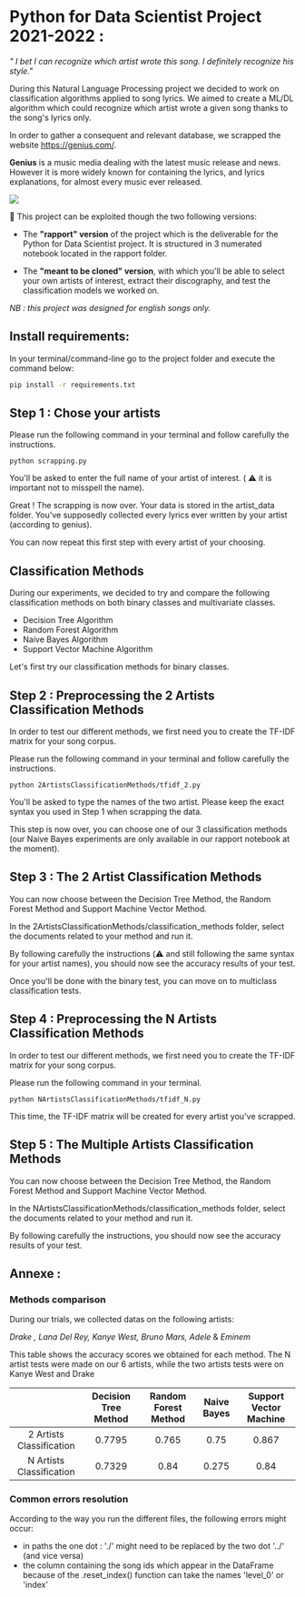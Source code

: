 # Python for Data Scientist Project 2021-2022 : 
*" I bet I can recognize which artist wrote this song. I definitely recognize his style."*

During this Natural Language Processing project we decided to work on classification algorithms applied to song lyrics. 
We aimed to create a ML/DL algorithm which could recognize which artist wrote a given song thanks to the song's lyrics only.

In order to gather a consequent and relevant database, we scrapped the website https://genius.com/.

**Genius** is a music media dealing with the latest music release and news. However it is more widely known for containing the lyrics, and lyrics explanations, for almost every music ever released.


![](https://upload.wikimedia.org/wikipedia/commons/3/3d/Genius_Logo.png)


:pushpin: This project can be exploited though the two following versions:

- The **"rapport" version** of the project which is the deliverable for the Python for Data Scientist project. It is structured in 3 numerated notebook located in the rapport folder.

- The **"meant to be cloned" version**, with which you'll be able to select your own artists of interest, extract their discography, and
  test the classification models we worked on.

*NB : this project was designed for english songs only.* 

## Install requirements: 
In your terminal/command-line go to the project folder and execute the command below:
```bash
pip install -r requirements.txt 
```

## Step 1 : Chose your artists

Please run the following command in your terminal and follow carefully the instructions.
```
python scrapping.py
```

You'll be asked to enter the full name of your artist of interest. ( :warning: it is important not to misspell the name).

Great ! The scrapping is now over. Your data is stored in the artist_data folder. 
You've supposedly collected every lyrics ever written by your artist (according to genius).

You can now repeat this first step with every artist of your choosing.

## Classification Methods

During our experiments, we decided to try and compare the following classification methods on both binary classes and multivariate classes.  
- Decision Tree Algorithm
- Random Forest Algorithm
- Naive Bayes Algorithm
- Support Vector Machine Algorithm

Let's first try our classification methods for binary classes.

## Step 2 : Preprocessing the 2 Artists Classification Methods

In order to test our different methods, we first need you to create the TF-IDF matrix for your song corpus.

Please run the following command in your terminal and follow carefully the instructions.
```
python 2ArtistsClassificationMethods/tfidf_2.py
```

You'll be asked to type the names of the two artist. Please keep the exact syntax you used in Step 1 when scrapping the data.

This step is now over, you can choose one of our 3 classification methods (our Naive Bayes experiments are only available in our rapport notebook at the moment).

## Step 3 : The 2 Artist Classification Methods

You can now choose between the Decision Tree Method, the Random Forest Method and Support Machine Vector Method.

In the 2ArtistsClassificationMethods/classification_methods folder, select the documents related to your method and run it.

By following carefully the instructions (:warning: and still following the same syntax for your artist names), you should now see the accuracy results of your test. 

Once you'll be done with the binary test, you can move on to multiclass classification tests.

## Step 4 : Preprocessing the N Artists Classification Methods

In order to test our different methods, we first need you to create the TF-IDF matrix for your song corpus.

Please run the following command in your terminal.
```
python NArtistsClassificationMethods/tfidf_N.py
```

This time, the TF-IDF matrix will be created for every artist you've scrapped.

## Step 5 : The Multiple Artists Classification Methods

You can now choose between the Decision Tree Method, the Random Forest Method and Support Machine Vector Method.

In the NArtistsClassificationMethods/classification_methods folder, select the documents related to your method and run it.

By following carefully the instructions, you should now see the accuracy results of your test. 



## Annexe :  

### Methods comparison

During our trials, we collected datas on the following artists: 

*Drake , Lana Del Rey, Kanye West, Bruno Mars, Adele* & *Eminem*


This table shows the accuracy scores we obtained for each method. The N artist tests were made on our 6 artists, 
while the two artists tests were on Kanye West and Drake 

|                          | Decision Tree Method | Random Forest Method | Naive Bayes | Support Vector Machine |
| :----------------------: | :------------------: | :------------------: | :---------: |:----------------------:|
| 2 Artists Classification | 0.7795               | 0.765                | 0.75        | 0.867                  |
| N Artists Classification | 0.7329               | 0.84                 | 0.275       | 0.84                   |

### Common errors resolution

According to the way you run the different files, the following errors might occur:
- in paths the one dot : './' might need to be replaced by the two dot '../' (and vice versa)
- the column containing the song ids which appear in the DataFrame because of the .reset_index() function can take the names 'level_0' or 'index'